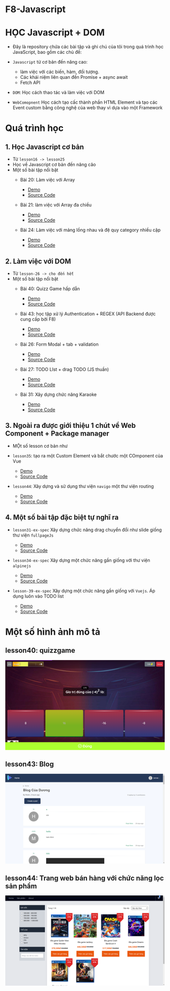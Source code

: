 # F8-Javascript

# HỌC Javascript + DOM 

- Đây là repository chứa các bài tập và ghi chú của tôi trong quá trình học JavaScript, bao gồm các chủ đề:

- `Javascript` từ cơ bản đến năng cao: 
  - làm việc với các biến, hàm, đối tượng.
  - Các khái niệm liên quan đến Promise + async await 
  - Fetch API 

  
- `DOM`: Học cách thao tác và làm việc với DOM 
 
- `WebComopnent` Học cách tạo cấc thành phần HTML Element và tạo các Event custom bằng công nghệ của web thay vì dựa vào một Framework 

# Quá trình học

## 1. Học Javascript cơ bản

- Từ `lesson16 -> lesson25` 
- Học về Javascript cơ bản đến nâng câo
- Một số bài tập nổi bật
  - Bài 20: Làm việc với Array 
    - [Demo](https://buiduong2.github.io/F8-Javascript/lession20/) 
    - [Source Code](./lession20/)

  - Bài 21: làm việc với Array đa chiều 
    - [Demo](https://buiduong2.github.io/F8-Javascript/lession21/) 
    - [Source Code](./lession21/)

  - Bài 24: Làm việc với mảng lồng nhau và đệ quy category nhiều cập 
    - [Demo](https://buiduong2.github.io/F8-Javascript/lession24/) 
    - [Source Code](./lession24/)

## 2. Làm việc với DOM

- Từ `lesson-26 -> cho đến hết`
- Một số bài tập nổi bật
  - Bài 40:  Quizz Game hấp dẫn
    - [Demo](https://buiduong2.github.io/F8-Javascript/lession41/) 
    - [Source Code](./lession41/)

  - Bài 43: học tập xử lý Authentication + REGEX (API Backend được cung cấp bởi F8)
    - [Demo](https://buiduong2.github.io/F8-Javascript/lession43/) 
    - [Source Code](./lession43/)

  - Bài 26: Form Modal + tab + validation
    - [Demo](https://buiduong2.github.io/F8-Javascript/lession26/) 
    - [Source Code](./lession26/)

  - Bài 27: TODO LIst + drag TODO (JS thuần)
    - [Demo](https://buiduong2.github.io/F8-Javascript/lession27/) 
    - [Source Code](./lession27/)

  - Bài 31: Xây dựng chức năng Karaoke 
    - [Demo](https://buiduong2.github.io/F8-Javascript/lession31/) 
    - [Source Code](./lession31/)


## 3. Ngoài ra được giới thiệu 1 chút về Web Component + Package manager 

- MỘt số lesson cơ bản như 
- `lesson35`: tạo ra một Custom Element và bắt chước một COmponent của Vue
    - [Demo](https://buiduong2.github.io/F8-Javascript/lession36/) 
    - [Source Code](./lession36/)

- `lesson44`: Xây dựng và sử dụng thư viện `navigo` một thư viện routing 
    - [Demo](https://buiduong2.github.io/F8-Javascript/lession44/dist/#/san-pham) 
    - [Source Code](./lession44/)

## 4. Một số bài tập đặc biệt tự nghĩ ra 

- `lesson31-ex-spec` Xây dựng chức năng drag chuyển đổi như slide giống thư viện `fullpageJs`

  - [Demo](https://buiduong2.github.io/F8-Javascript/lession31-ex-spec/) 
  - [Source Code](./lession31-ex-spec/)


- `lesson34-ex-spec` Xây dựng một chức năng gần giống với thư viện `alpinejs`
  - [Demo](https://buiduong2.github.io/F8-Javascript/lession34-ex-spec/) 
  - [Source Code](./lession34-ex-spec/)

- `lesson-39-ex-spec` Xây dựng một chức năng gần giống với `Vuejs`. Áp dụng luôn vào TODO list
  - [Demo](https://buiduong2.github.io/F8-Javascript/lession39-ex-spec/) 
  - [Source Code](./lession39-ex-spec/)

# Một số hình ảnh mô tả

## lesson40: quizzgame
![Image](./imgs/quizz.png)

## lesson43: Blog
![Image](./imgs/blog.png)

## lesson44: Trang web bán hàng với chức năng lọc sản phẩm
![Image](./imgs/shop.png)
